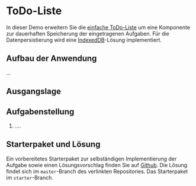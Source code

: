 <a class="github-button button" href="https://github.com/Multimedia-Engineering-Regensburg-Demos/MME-ToDo-List-DB"></a> 
# ToDo-Liste

In dieser Demo erweitern Sie die [einfache ToDo-Liste](./todo-list.md) um eine Komponente zur dauerhaften Speicherung der eingetragenen Aufgaben. Für die Datenpersistierung wird eine [IndexedDB](../MME/data-storage.md)-Lösung implementiert.

## Aufbau der Anwendung

...

## Ausgangslage


## Aufgabenstellung

1. ....


## Starterpaket und Lösung

Ein vorbereitetes Starterpaket zur selbständigen Implementierung der Aufgabe sowie einen Lösungsvorschlag finden Sie auf [Github](https://github.com/Multimedia-Engineering-Regensburg-Demos/MME-ToDo-List-DB). Die Lösung findet sich im `master`-Branch des verlinkten Repositories. Das Starterpaket im `starter`-Branch.